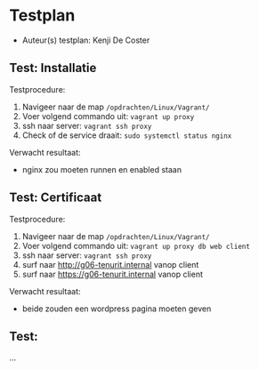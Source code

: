 # Testplan

- Auteur(s) testplan: Kenji De Coster

## Test: Installatie

Testprocedure:

1. Navigeer naar de map `/opdrachten/Linux/Vagrant/`
2. Voer volgend commando uit: `vagrant up proxy`
3. ssh naar server: `vagrant ssh proxy`
4. Check of de service draait: `sudo systemctl status nginx`

Verwacht resultaat:

- nginx zou moeten runnen en enabled staan

<!-- Voeg hier eventueel een screenshot van het verwachte resultaat in. -->

## Test: Certificaat

Testprocedure:

1. Navigeer naar de map `/opdrachten/Linux/Vagrant/`
2. Voer volgend commando uit: `vagrant up proxy db web client`
3. ssh naar server: `vagrant ssh proxy`
4. surf naar http://g06-tenurit.internal vanop client
5. surf naar https://g06-tenurit.internal vanop client 

Verwacht resultaat:

- beide zouden een wordpress pagina moeten geven

<!-- Voeg hier eventueel een screenshot van het verwachte resultaat in. -->

## Test: <!-- Omschrijving test. -->

...
